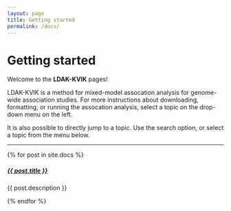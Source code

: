 ```yaml
---
layout: page
title: Getting started
permalink: /docs/
---
```


# Getting started

Welcome to the **LDAK-KVIK** pages! 

LDAK-KVIK is a method for mixed-model assocation analysis for genome-wide association studies. For more instructions about downloading, formatting, or running the assocation analysis, select a topic on the drop-down menu on the left.

It is also possible to directly jump to a topic. Use the search option, or select a topic from the menu below.

<div class="section-index">
    <hr class="panel-line">
    {% for post in site.docs  %}        
    <div class="entry">
    <h5><a href="{{ post.url | prepend: site.baseurl }}">{{ post.title }}</a></h5>
    <p>{{ post.description }}</p>
    </div>{% endfor %}
</div>
